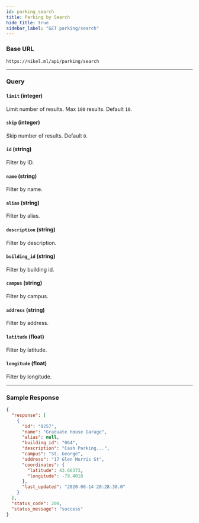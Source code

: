 ```yaml
---
id: parking_search
title: Parking by Search
hide_title: true
sidebar_label: "GET parking/search"
---
```


### Base URL

```
https://nikel.ml/api/parking/search
```

---

### Query

#### `limit` (integer)

Limit number of results. Max `100` results. Default `10`.

#### `skip` (integer)

Skip number of results. Default `0`.

#### `id` (string)

Filter by ID.

#### `name` (string)

Filter by name.

#### `alias` (string)

Filter by alias.

#### `description` (string)

Filter by description.

#### `building_id` (string)

Filter by building id.

#### `campus` (string)

Filter by campus.

#### `address` (string)

Filter by address.

#### `latitude` (float)

Filter by latitude.

#### `longitude` (float)

Filter by longitude.

---

### Sample Response

```json title="https://nikel.ml/api/parking/search?name=graduate house garage"
{
  "response": [
    {
      "id": "0257",
      "name": "Graduate House Garage",
      "alias": null,
      "building_id": "064",
      "description": "Cash Parking...",
      "campus": "St. George",
      "address": "17 Glen Morris St",
      "coordinates": {
        "latitude": 43.66373,
        "longitude": -79.4018
      },
      "last_updated": "2020-06-14 20:28:38.0"
    }
  ],
  "status_code": 200,
  "status_message": "success"
}
```